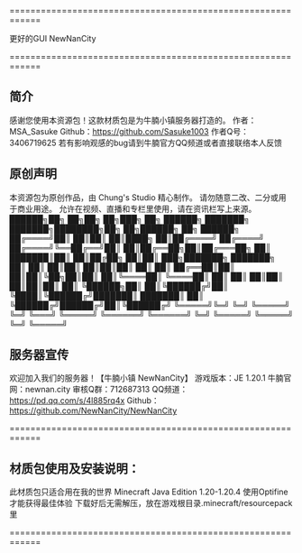 ============================================================

更好的GUI NewNanCity
                 
============================================================

## 简介
感谢您使用本资源包！这款材质包是为牛腩小镇服务器打造的。
作者：MSA_Sasuke
Github：https://github.com/Sasuke1003
作者Q号：3406719625
若有影响观感的bug请到牛腩官方QQ频道或者直接联络本人反馈

## 原创声明
本资源包为原创作品，由 Chung's Studio 精心制作。
请勿随意二改、二分或用于商业用途。
允许在视频、直播和专栏里使用，请在资讯栏写上来源。
 ██████╗██╗  ██╗██╗   ██╗███╗   ██╗ ██████╗ ███████╗    ███████╗████████╗██╗   ██╗██████╗ ██╗ ██████╗ 
██╔════╝██║  ██║██║   ██║████╗  ██║██╔════╝ ██╔════╝    ██╔════╝╚══██╔══╝██║   ██║██╔══██╗██║██╔═══██╗
██║     ███████║██║   ██║██╔██╗ ██║██║  ███╗███████╗    ███████╗   ██║   ██║   ██║██║  ██║██║██║   ██║
██║     ██╔══██║██║   ██║██║╚██╗██║██║   ██║╚════██║    ╚════██║   ██║   ██║   ██║██║  ██║██║██║   ██║
╚██████╗██║  ██║╚██████╔╝██║ ╚████║╚██████╔╝███████║    ███████║   ██║   ╚██████╔╝██████╔╝██║╚██████╔╝
 ╚═════╝╚═╝  ╚═╝ ╚═════╝ ╚═╝  ╚═══╝ ╚═════╝ ╚══════╝    ╚══════╝   ╚═╝    ╚═════╝ ╚═════╝ ╚═╝ ╚═════╝ 

## 服务器宣传
欢迎加入我们的服务器！【牛腩小镇 NewNanCity】
游戏版本：JE 1.20.1
牛腩官网：newnan.city
审核Q群：712687313
QQ频道： https://pd.qq.com/s/4l885rq4x 
Github：https://github.com/NewNanCity/NewNanCity

============================================================

## 材质包使用及安装说明：
此材质包只适合用在我的世界 Minecraft Java Edition 1.20-1.20.4
使用Optifine才能获得最佳体验
下载好后无需解压，放在游戏根目录.minecraft/resourcepack里

============================================================
